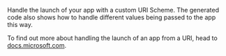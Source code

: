 ﻿Handle the launch of your app with a custom URI Scheme. The generated code also shows how to handle different values being passed to the app this way.

To find out more about handling the launch of an app from a URI, head to [docs.microsoft.com](https://docs.microsoft.com/en-us/windows/uwp/launch-resume/handle-uri-activation).
